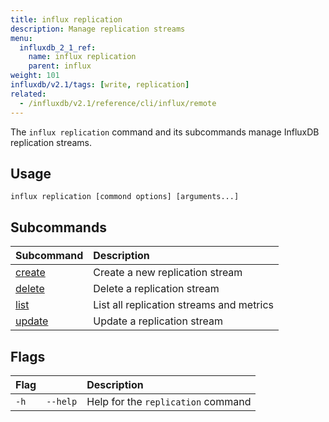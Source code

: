 ```yaml
---
title: influx replication
description: Manage replication streams
menu:
  influxdb_2_1_ref:
    name: influx replication
    parent: influx
weight: 101
influxdb/v2.1/tags: [write, replication]
related:
  - /influxdb/v2.1/reference/cli/influx/remote
---
```


The `influx replication` command and its subcommands manage InfluxDB replication streams.

## Usage
```
influx replication [commond options] [arguments...]
```

## Subcommands
| Subcommand                                                       | Description                              |
| :--------------------------------------------------------------- | :--------------------------------------- |
| [create](/influxdb/v2.1/reference/cli/influx/replication/create) | Create a new replication stream          |
| [delete](/influxdb/v2.1/reference/cli/influx/replication/delete) | Delete a replication stream              |
| [list](/influxdb/v2.1/reference/cli/influx/replication/list)     | List all replication streams and metrics |
| [update](/influxdb/v2.1/reference/cli/influx/replication/update) | Update a replication stream              |

## Flags
| Flag |          | Description                        |
| :--- | :------- | :--------------------------------- |
| `-h` | `--help` | Help for the `replication` command |

